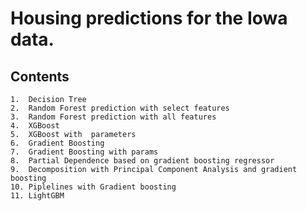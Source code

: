 # Housing predictions for the Iowa data.

## Contents
    1.  Decision Tree
    2.  Random Forest prediction with select features
    3.  Random Forest prediction with all features
    4.  XGBoost
    5.  XGBoost with  parameters
    6.  Gradient Boosting
    7.  Gradient Boosting with params
    8.  Partial Dependence based on gradient boosting regressor
    9.  Decomposition with Principal Component Analysis and gradient boosting
    10. Piplelines with Gradient boosting
    11. LightGBM
